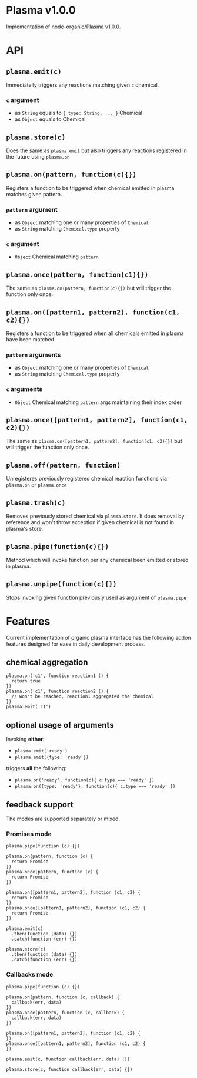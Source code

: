 # Plasma v1.0.0

Implementation of [node-organic/Plasma v1.0.0](https://github.com/VarnaLab/node-organic/blob/master/docs/Plasma.md).

# API

## `plasma.emit(c)`

Immediatelly triggers any reactions matching given `c` chemical.

### `c` argument

* as `String` equals to `{ type: String, ... }` Chemical
* as `Object` equals to Chemical

## `plasma.store(c)`

Does the same as `plasma.emit` but also triggers any
reactions registered in the future using `plasma.on`

## `plasma.on(pattern, function(c){})`

Registers a function to be triggered when chemical emitted in plasma matches given pattern.

### `pattern` argument

* as `Object` matching one or many properties of `Chemical`
* as `String` matching `Chemical.type` property

### `c` argument

* `Object` Chemical matching `pattern`

## `plasma.once(pattern, function(c1){})`

The same as `plasma.on(pattern, function(c){})` but will trigger the function only once.

## `plasma.on([pattern1, pattern2], function(c1, c2){})`

Registers a function to be triggered when all chemicals emitted in plasma have been matched.

### `pattern` arguments

* as `Object` matching one or many properties of `Chemical`
* as `String` matching `Chemical.type` property

### `c` arguments

* `Object` Chemical matching `pattern` args maintaining their index order

## `plasma.once([pattern1, pattern2], function(c1, c2){})`

The same as `plasma.on([pattern1, pattern2], function(c1, c2){})` but will trigger the function only once.

## `plasma.off(pattern, function)`

Unregisteres previously registered chemical reaction functions via `plasma.on` or `plasma.once`

## `plasma.trash(c)`

Removes previously stored chemical via `plasma.store`. It does removal by reference and won't throw exception if given chemical is not found in plasma's store.

## `plasma.pipe(function(c){})`

Method which will invoke function per any chemical been emitted or stored in plasma.

## `plasma.unpipe(function(c){})`

Stops invoking given function previously used as argument of `plasma.pipe`

# Features

Current implementation of organic plasma interface has the following addon features designed for ease in daily development process.

## chemical aggregation

```
plasma.on('c1', function reaction1 () {
  return true
})
plasma.on('c1', function reaction2 () {
  // won't be reached, reaction1 aggregated the chemical
})
plasma.emit('c1')
```

## optional usage of arguments

Invoking **either**:

* `plasma.emit('ready')`
* `plasma.emit({type: 'ready'})`

triggers **all** the following:

* `plasma.on('ready', function(c){ c.type === 'ready' })`
* `plasma.on({type: 'ready'}, function(c){ c.type === 'ready' })`

## feedback support

The modes are supported separately or mixed.

### Promises mode

```
plasma.pipe(function (c) {})

plasma.on(pattern, function (c) {
  return Promise
})
plasma.once(pattern, function (c) {
  return Promise
})

plasma.on([pattern1, pattern2], function (c1, c2) {
  return Promise
})
plasma.once([pattern1, pattern2], function (c1, c2) {
  return Promise
})

plasma.emit(c)
  .then(function (data) {})
  .catch(function (err) {})

plasma.store(c)
  .then(function (data) {})
  .catch(function (err) {})
```

### Callbacks mode

```
plasma.pipe(function (c) {})

plasma.on(pattern, function (c, callback) {
  callback(err, data)
})
plasma.once(pattern, function (c, callback) {
  callback(err, data)
})

plasma.on([pattern1, pattern2], function (c1, c2) {
})
plasma.once([pattern1, pattern2], function (c1, c2) {
})

plasma.emit(c, function callback(err, data) {})

plasma.store(c, function callback(err, data) {})
```
